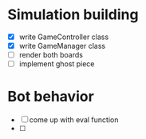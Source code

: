# Simulation building
- [X] write GameController class
- [X] write GameManager class
- [ ] render both boards
- [ ] implement ghost piece

# Bot behavior
- [ ] come up with eval function
- [ ] 